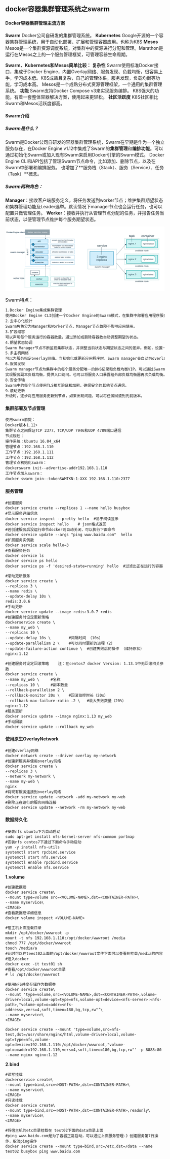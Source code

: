 ## docker容器集群管理系统之swarm

#### Docker容器集群管理主流方案

**Swarm**
Docker公司自研发的集群管理系统。
**Kubernetes**
Google开源的一个容器集群管理系统，用于自动化部署、扩展和管理容器应用。也称为K8S
**Mesos**
Mesos是一个集群资源调度系统，对集群中的资源进行分配和管理。Marathon是运行在Mesos之上的一个服务管理框架，可管理容器生命周期。

**Swarm、Kubernetes和Mesos简单比较：**
**复杂性**
Swarm使用标准Docker接口，集成于Docker Engine，内置Overlay网络、服务发现、负载均衡，很容易上手，学习成本低。K8S成熟且复杂，自己的管理体系，服务发现，负载均衡等功能，学习成本高。
Mesos是一个成熟分布式资源管理框架，一个通用的集群管理系统。
**功能**
Swarm支持Docker Compose v3来实现服务编排。
K8S强大的功能，有着一套整体容器解决方案，使用起来更轻松。
**社区活跃度**
K8S社区相比Swarm和Mesos活跃度都高。



#### Swarm介绍

##### Swarm是什么？

Swarm是Docker公司自研发的容器集群管理系统，Swarm在早期是作为一个独立服务存在，在Docker Engine v1.12中集成了Swarm的**集群管理**和**编排功能**。可以通过初始化Swarm或加入现有Swarm来启用Docker引擎的Swarm模式。
Docker Engine CLI和API包括了管理Swarm节点命令，比如添加、删除节点，以及在Swarm中部署和编排服务。
也增加了**服务栈（Stack）、服务（Service）、任务（Task）**概念。

##### Swarm两种角色：

**Manager**：接收客户端服务定义，将任务发送到worker节点；维护集群期望状态和集群管理功能及Leader选举。默认情况下manager节点也会运行任务，也可以配置只做管理任务。
**Worker**：接收并执行从管理节点分配的任务，并报告任务当前状态，以便管理节点维护每个服务期望状态。

![](https://github.com/xiaorui2017/docker/blob/master/img/2018-10-17_143456.png)

Swarm特点：

```tex
1.Docker Engine集成集群管理
使用Docker Engine CLI创建一个Docker Engine的Swarm模式，在集群中部署应用程序服务。
2.去中心化设计
Swarm角色分为Manager和Worker节点，Manager节点故障不影响应用使用。
3.扩容缩容
可以声明每个服务运行的容器数量，通过添加或删除容器数自动调整期望的状态。
4.期望状态协调
Swarm Manager节点不断监视集群状态，并调整当前状态与期望状态之间的差异。例如，设置一个服务运行10个副本容器，如果两个副本的服务器节点崩溃，Manager将创建两个新的副本替代崩溃的副本。并将新的副本分配到可用的worker节点。
5.多主机网络
可以为服务指定overlay网络。当初始化或更新应用程序时，Swarm manager会自动为overlay网络上的容器分配IP地址。
6.服务发现
Swarm manager节点为集群中的每个服务分配唯一的DNS记录和负载均衡VIP。可以通过Swarm内置的DNS服务器查询集群中每个运行的容器。7.负载均衡
实现服务副本负载均衡，提供入口访问。也可以将服务入口暴露给外部负载均衡器再次负载均衡。
8.安全传输
Swarm中的每个节点使用TLS相互验证和加密，确保安全的其他节点通信。
9.滚动更新
升级时，逐步将应用服务更新到节点，如果出现问题，可以将任务回滚到先前版本。
```

#### 集群部署及节点管理

```tex
使用swarm前提：
Docker版本1.12+
集群节点之间保证TCP 2377、TCP/UDP 7946和UDP 4789端口通信
节点规划：
操作系统：Ubuntu 16.04_x64
管理节点：192.168.1.110
工作节点：192.168.1.111
工作节点：192.168.1.112
管理节点初始化swarm：
dockerswarm init--advertise-addr192.168.1.110
工作节点加入swarm：
docker swarm join--tokenSWMTKN-1-XXX 192.168.1.110:2377

```

#### 服务管理

```shell
#创建服务
docker service create --replicas 1 --name hello busybox
#显示服务详细信息
docker service inspect --pretty hello  #易于阅读显示
docker service inspect hello	# json格式返回
#若创建服务后没运行命令docker则自动关闭，可以执行下面命令
docker service update --args "ping www.baidu.com"  hello 
#扩展服务实例数
docker service scale hello=3
#查看服务任务
docker service ls
docker service ps hello
docker service ps -f 'desired-state=running' hello 	#过滤出正在运行的容器
```

```shell
#滚动更新服务
docker service create \
--replicas 3 \
--name redis \
--update-delay 10s \
redis:3.0.6
#手动更新
docker service update --image redis:3.0.7 redis
#创建服务时设定更新策略
dockerservice create \
--name my_web \
--replicas 10 \
--update-delay 10s \		#间隔时间 （10s）
--update-parallelism 2 \	#可以同时更新的进程（2）
--update-failure-action continue \	#创建失败后的操作 （维持原状）
nginx:1.12
```

```shell
#创建服务时设定回滚策略	注：在centos7 docker Version: 1.13.1中无回滚相关参数
docker service create \
--name my_web \		#名称
--replicas 10 \		#副本数量
--rollback-parallelism 2 \	
--rollback-monitor 20s \ 	#回滚监控时长（20s）
--rollback-max-failure-ratio .2 \	#最大失败数量（20%）
nginx:1.12
#服务更新
docker service update --image nginx:1.13 my_web
#手动回滚
docker service update --rollback my_web
```

#### 使用原生OverlayNetwork

```shell
#创建overlay网络
docker network create --driver overlay my-network
#创建新服务并使用overlay网络
docker service create \
--replicas 3 \
--network my-network \
--name my-web \
nginx
#将现有服务连接到overlay网络
docker service update -network -add my-network my-web
#删除正在运行的服务网络连接
docker service update --network -rm my-network my-web
```

#### 数据持久化

```shell 
#安装nfs ubuntu下为自动启动
sudo apt-get install nfs-kernel-server nfs-common portmap
#安装nfs centos7下通过下面命令手动启动
yum -y install nfs-utils
systemctl start rpcbind.service
systemctl start nfs.service
systemctl enable rpcbind.service
systemctl enable nfs.service
```

**1.volume**

```shell
#创建数据卷
docker service create\
--mount type=volume src=<VOLUME-NAME>,dst=<CONTAINER-PATH>\
--name myservice\
<IMAGE>
#查看数据卷详细信息
docker volume inspect <VOLUME-NAME>
```

```shell
#宿主机上面挂载目录
mkdir /opt/docker/wwwroot -p 
mount -t nfs 192.168.1.110:/opt/docker/wwwroot /media 
chmod 777 /opt/docker/wwwroot
touch /media/a
#此时可以在teest02上面的/opt/docker/wwwroot文件下面可以查看到挂载/media的内容
#进入docker
docker exec -it test01 sh
#查看/opt/docker/wwwroot目录
# ls /opt/docker/wwwroot
```

```shell
#使用NFS共享存储作为数据卷
docker service create\
--mount 'type=volume,src=<VOLUME-NAME>,dst=<CONTAINER-PATH>,volume-driver=local,volume-opt=type=nfs,volume-opt=device=<nfs-server>:<nfs-path>,"volume-opt=o=addr=<nfs-
address>,vers=4,soft,timeo=180,bg,tcp,rw"‘\
--name myservice\
<IMAGE>
```

```shell
docker service create --mount 'type=volume,src=nfs-test,dst=/usr/share/nginx/html,volume-driver=local,volume-opt=type=nfs,volume-opt=device=192.168.1.110:/opt/docker/wwwroot,"volume-opt=o=addr=192.168.1.110,vers=4,soft,timeo=180,bg,tcp,rw"' -p 8888:80 --name nginx nginx:1.12
```

**2.bind**

```shell
#读写挂载
dockerservice create\
--mount type=bind,src=<HOST-PATH>,dst=<CONTAINER-PATH>\
--name myservice\
<IMAGE>
#只读挂载
docker service create\
--mount type=bind,src=<HOST-PATH>,dst=<CONTAINER-PATH>,readonly\
--name myservice\
<IMAGE>
```

```shell
#将宿主机的etc目录挂载在 test02下面的data目录上面 
#ping www.baidu.com是为了容器正常启动，可以通过上面服务管理-》创建服务第7行操作，取消ping操作
docker service create --mount type=bind,src=/etc,dst=/data --name test02 busybox ping www.baidu.com
```



